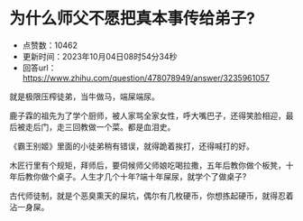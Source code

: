 # 为什么师父不愿把真本事传给弟子?
- 点赞数：10462
- 更新时间：2023年10月04日08时54分34秒
- 回答url：https://www.zhihu.com/question/478078949/answer/3235961057
<body>
 <p data-pid="1_rbeShR">就是极限压榨徒弟，当牛做马，端屎端尿。</p>
 <p data-pid="H1D-BYgz">鹿子霖的祖先为了学个厨师，被人家骂全家女性，呼大嘴巴子，还得笑脸相迎，最后被走后门，走三回教做一个菜。都是血泪史。</p>
 <p data-pid="usX_pD2J">《霸王别姬》里面的小徒弟稍有错误，就得跪着挨打，还得喊打的好。</p>
 <p data-pid="NuEypM1l">木匠行里有个规矩，拜师后，要伺候师父师娘吃喝拉撒，五年后教你做个板凳，十年后教你做个桌子。人生才几个十年?端十年屎尿，就学个了做桌子?</p>
 <p data-pid="nB9rufOT">古代师徒制，就是个恶臭熏天的屎坑，偶尔有几枚硬币，你想拣起硬币，就得忍着沾一身屎。</p>
</body>